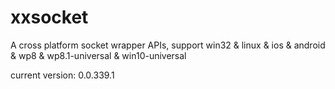 # xxsocket
A cross platform socket wrapper APIs, support win32  &amp; linux  &amp; ios &amp; android &amp; wp8 &amp; wp8.1-universal &amp; win10-universal

current version: 0.0.339.1
